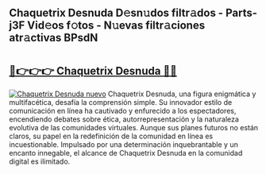 ## Chaquetrix Desnuda D𝚎sn𝚞dos filtr𝚊dos - Parts-j3F Vid𝚎os f𝚘tos - N𝚞evas filtr𝚊ciones atr𝚊ctivas BPsdN

# <h2><a href="http://mb1vbn2.tromn.icu/?c=Chaquetrix+Desnuda">🔗👉👉👉 Chaquetrix Desnuda 🔗🔗</a></h2>

[![Chaquetrix Desnuda nuevo](https://i.imgur.com/pEAQMta.gif)](http://mb1vbn2.tromn.icu/?c=Chaquetrix+Desnuda)
Chaquetrix Desnuda, una figura enigmática y multifacética, desafía la comprensión simple. Su innovador estilo de comunicación en línea ha cautivado y enfurecido a los espectadores, encendiendo debates sobre ética, autorrepresentación y la naturaleza evolutiva de las comunidades virtuales. Aunque sus planes futuros no están claros, su papel en la redefinición de la comunidad en línea es incuestionable. Impulsado por una determinación inquebrantable y un encanto innegable, el alcance de Chaquetrix Desnuda en la comunidad digital es ilimitado.
